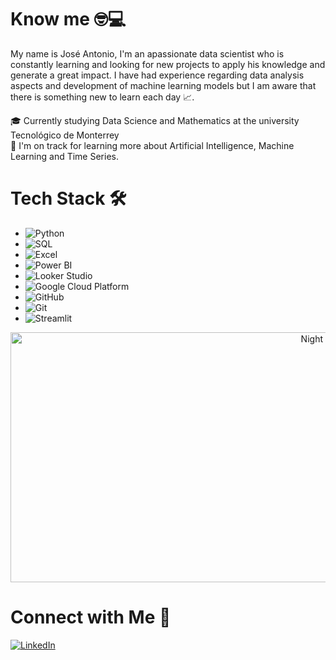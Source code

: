 # Know me 🤓💻
My name is José Antonio, I'm an apassionate data scientist who is constantly learning and looking for new projects to apply his knowledge and generate a great impact. I have had experience regarding data analysis aspects and development of machine learning models but I am aware that there is something new to learn each day 📈.

🎓  Currently studying Data Science and Mathematics at the university Tecnológico de Monterrey  
🌱  I'm on track for learning more about Artificial Intelligence, Machine Learning and Time Series.

# Tech Stack 🛠

- ![Python](https://img.shields.io/badge/-Python-3776AB?logo=python&logoColor=white&style=flat)
- ![SQL](https://img.shields.io/badge/-SQL-003B57?logo=sql&logoColor=white&style=flat)
- ![Excel](https://img.shields.io/badge/-Excel-217346?logo=microsoft-excel&logoColor=white&style=flat)
- ![Power BI](https://img.shields.io/badge/-Power%20BI-F2C811?logo=power-bi&logoColor=white&style=flat)
- ![Looker Studio](https://img.shields.io/badge/-Looker%20Studio-4285F4?logo=looker&logoColor=white&style=flat)
- ![Google Cloud Platform](https://img.shields.io/badge/-GCP-4285F4?logo=google-cloud&logoColor=white&style=flat)
- ![GitHub](https://img.shields.io/badge/-GitHub-181717?logo=github&logoColor=white&style=flat)
- ![Git](https://img.shields.io/badge/-Git-F05032?logo=git&logoColor=white&style=flat)
- ![Streamlit](https://img.shields.io/badge/-Streamlit-FF4B4B?logo=streamlit&logoColor=white&style=flat)

<p align="center">
<img alt="Night Coding" src="https://github.com/user-attachments/assets/c3cdddb3-e00a-4011-86b7-523ce56e5ce5" width="1000" height="400">
</p>

# Connect with Me 🤝

[![LinkedIn](https://img.shields.io/badge/-Jose%20Antonio-0077B5?logo=linkedin&logoColor=white&style=flat)](www.linkedin.com/in/torres-vil4)

